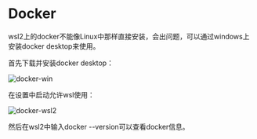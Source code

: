 # Docker

wsl2上的docker不能像Linux中那样直接安装，会出问题，可以通过windows上安装docker desktop来使用。

首先下载并安装docker desktop：

![docker-win](https://github.com/zihan987/wsl2-config/blob/main/image/docker-win.png)

在设置中启动允许wsl使用：

![docker-wsl2](https://github.com/zihan987/wsl2-config/blob/main/image/docker-wsl2.png)

然后在wsl2中输入docker --version可以查看docker信息。
